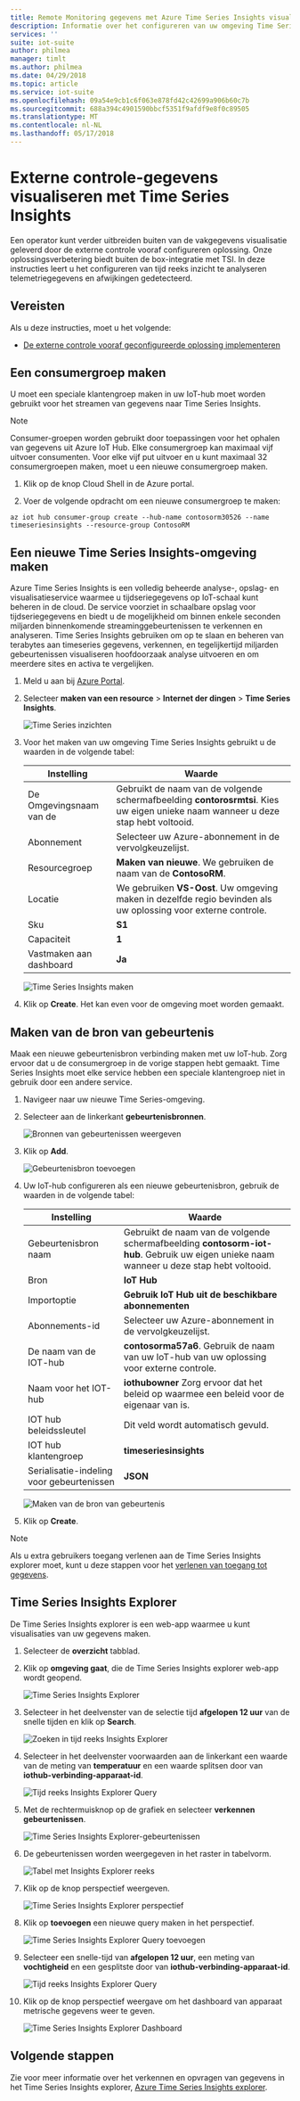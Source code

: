 ```yaml
---
title: Remote Monitoring gegevens met Azure Time Series Insights visualiseren | Microsoft Docs
description: Informatie over het configureren van uw omgeving Time Series Insights om te verkennen en analyseren van het gegevenstype van de reeks tijd van uw oplossing voor externe controle.
services: ''
suite: iot-suite
author: philmea
manager: timlt
ms.author: philmea
ms.date: 04/29/2018
ms.topic: article
ms.service: iot-suite
ms.openlocfilehash: 09a54e9cb1c6f063e878fd42c42699a906b60c7b
ms.sourcegitcommit: 688a394c4901590bbcf5351f9afdf9e8f0c89505
ms.translationtype: MT
ms.contentlocale: nl-NL
ms.lasthandoff: 05/17/2018
---
```

# <a name="visualize-remote-monitoring-data-with-time-series-insights"></a>Externe controle-gegevens visualiseren met Time Series Insights

Een operator kunt verder uitbreiden buiten van de vakgegevens visualisatie geleverd door de externe controle vooraf configureren oplossing. Onze oplossingsverbetering biedt buiten de box-integratie met TSI. In deze instructies leert u het configureren van tijd reeks inzicht te analyseren telemetriegegevens en afwijkingen gedetecteerd.

## <a name="prerequisites"></a>Vereisten

Als u deze instructies, moet u het volgende:

* [De externe controle vooraf geconfigureerde oplossing implementeren](../iot-accelerators/iot-accelerators-remote-monitoring-deploy.md)

## <a name="create-a-consumer-group"></a>Een consumergroep maken

U moet een speciale klantengroep maken in uw IoT-hub moet worden gebruikt voor het streamen van gegevens naar Time Series Insights.

> [!NOTE]
> Consumer-groepen worden gebruikt door toepassingen voor het ophalen van gegevens uit Azure IoT Hub. Elke consumergroep kan maximaal vijf uitvoer consumenten. Voor elke vijf put uitvoer en u kunt maximaal 32 consumergroepen maken, moet u een nieuwe consumergroep maken.

1. Klik op de knop Cloud Shell in de Azure portal.

1. Voer de volgende opdracht om een nieuwe consumergroep te maken:

```azurecli-interactive
az iot hub consumer-group create --hub-name contosorm30526 --name timeseriesinsights --resource-group ContosoRM
```

## <a name="create-a-new-time-series-insights-environment"></a>Een nieuwe Time Series Insights-omgeving maken

Azure Time Series Insights is een volledig beheerde analyse-, opslag- en visualisatieservice waarmee u tijdseriegegevens op IoT-schaal kunt beheren in de cloud. De service voorziet in schaalbare opslag voor tijdseriegegevens en biedt u de mogelijkheid om binnen enkele seconden miljarden binnenkomende streaminggebeurtenissen te verkennen en analyseren. Time Series Insights gebruiken om op te slaan en beheren van terabytes aan timeseries gegevens, verkennen, en tegelijkertijd miljarden gebeurtenissen visualiseren hoofdoorzaak analyse uitvoeren en om meerdere sites en activa te vergelijken.

1. Meld u aan bij [Azure Portal](http://portal.azure.com/).

1. Selecteer **maken van een resource** > **Internet der dingen** > **Time Series Insights**.

    ![Time Series inzichten](media/iot-suite-time-series-insights/new-time-series-insights.png)

1. Voor het maken van uw omgeving Time Series Insights gebruikt u de waarden in de volgende tabel:

    | Instelling | Waarde |
    | ------- | ----- |
    | De Omgevingsnaam van de | Gebruikt de naam van de volgende schermafbeelding **contorosrmtsi**. Kies uw eigen unieke naam wanneer u deze stap hebt voltooid. |
    | Abonnement | Selecteer uw Azure-abonnement in de vervolgkeuzelijst. |
    | Resourcegroep | **Maken van nieuwe**. We gebruiken de naam van de **ContosoRM**. |
    | Locatie | We gebruiken **VS-Oost**. Uw omgeving maken in dezelfde regio bevinden als uw oplossing voor externe controle. |
    | Sku |**S1** |
    | Capaciteit | **1** |
    | Vastmaken aan dashboard | **Ja** |

    ![Time Series Insights maken](media/iot-suite-time-series-insights/new-time-series-insights-create.png)

1. Klik op **Create**. Het kan even voor de omgeving moet worden gemaakt.

## <a name="create-event-source"></a>Maken van de bron van gebeurtenis

Maak een nieuwe gebeurtenisbron verbinding maken met uw IoT-hub. Zorg ervoor dat u de consumergroep in de vorige stappen hebt gemaakt. Time Series Insights moet elke service hebben een speciale klantengroep niet in gebruik door een andere service.

1. Navigeer naar uw nieuwe Time Series-omgeving.

1. Selecteer aan de linkerkant **gebeurtenisbronnen**.

    ![Bronnen van gebeurtenissen weergeven](media/iot-suite-time-series-insights/time-series-insights-event-sources.png)

1. Klik op **Add**.

    ![Gebeurtenisbron toevoegen](media/iot-suite-time-series-insights/time-series-insights-event-sources-add.png)

1. Uw IoT-hub configureren als een nieuwe gebeurtenisbron, gebruik de waarden in de volgende tabel:

    | Instelling | Waarde |
    | ------- | ----- |
    | Gebeurtenisbron naam | Gebruikt de naam van de volgende schermafbeelding **contosorm-iot-hub**. Gebruik uw eigen unieke naam wanneer u deze stap hebt voltooid. |
    | Bron | **IoT Hub** |
    | Importoptie | **Gebruik IoT Hub uit de beschikbare abonnementen** |
    | Abonnements-id | Selecteer uw Azure-abonnement in de vervolgkeuzelijst. |
    | De naam van de IOT-hub | **contosorma57a6**. Gebruik de naam van uw IoT-hub van uw oplossing voor externe controle. |
    | Naam voor het IOT-hub | **iothubowner** Zorg ervoor dat het beleid op waarmee een beleid voor de eigenaar van is. |
    | IOT hub beleidssleutel | Dit veld wordt automatisch gevuld. |
    | IOT hub klantengroep | **timeseriesinsights** |
    | Serialisatie-indeling voor gebeurtenissen | **JSON**     | De naam van de timestamp-eigenschap | Leeg laten |

    ![Maken van de bron van gebeurtenis](media/iot-suite-time-series-insights/time-series-insights-event-source-create.png)

1. Klik op **Create**.

> [!NOTE]
> Als u extra gebruikers toegang verlenen aan de Time Series Insights explorer moet, kunt u deze stappen voor het [verlenen van toegang tot gegevens](https://docs.microsoft.com/en-us/azure/time-series-insights/time-series-insights-data-access#grant-data-access).

## <a name="time-series-insights-explorer"></a>Time Series Insights Explorer

De Time Series Insights explorer is een web-app waarmee u kunt visualisaties van uw gegevens maken.

1. Selecteer de **overzicht** tabblad.

1. Klik op **omgeving gaat**, die de Time Series Insights explorer web-app wordt geopend.

    ![Time Series Insights Explorer](media/iot-suite-time-series-insights/time-series-insights-environment.png)

1. Selecteer in het deelvenster van de selectie tijd **afgelopen 12 uur** van de snelle tijden en klik op **Search**.

    ![Zoeken in tijd reeks Insights Explorer](media/iot-suite-time-series-insights/time-series-insights-search-time.png)

1. Selecteer in het deelvenster voorwaarden aan de linkerkant een waarde van de meting van **temperatuur** en een waarde splitsen door van **iothub-verbinding-apparaat-id**.

    ![Tijd reeks Insights Explorer Query](media/iot-suite-time-series-insights/time-series-insights-query1.png)

1. Met de rechtermuisknop op de grafiek en selecteer **verkennen gebeurtenissen**.

    ![Time Series Insights Explorer-gebeurtenissen](media/iot-suite-time-series-insights/time-series-insights-explore-events.png)

1. De gebeurtenissen worden weergegeven in het raster in tabelvorm.

    ![Tabel met Insights Explorer reeks](media/iot-suite-time-series-insights/time-series-insights-table.png)

1. Klik op de knop perspectief weergeven.

    ![Time Series Insights Explorer perspectief](media/iot-suite-time-series-insights/time-series-insights-explorer-perspective.png)

1. Klik op **toevoegen** een nieuwe query maken in het perspectief.

    ![Time Series Insights Explorer Query toevoegen](media/iot-suite-time-series-insights/time-series-insights-new-query.png)

1. Selecteer een snelle-tijd van **afgelopen 12 uur**, een meting van **vochtigheid** en een gesplitste door van **iothub-verbinding-apparaat-id**.

    ![Tijd reeks Insights Explorer Query](media/iot-suite-time-series-insights/time-series-insights-query2.png)

1. Klik op de knop perspectief weergave om het dashboard van apparaat metrische gegevens weer te geven.

    ![Time Series Insights Explorer Dashboard](media/iot-suite-time-series-insights/time-series-insights-dashboard.png)

## <a name="next-steps"></a>Volgende stappen

Zie voor meer informatie over het verkennen en opvragen van gegevens in het Time Series Insights explorer, [Azure Time Series Insights explorer](https://docs.microsoft.com/azure/time-series-insights/time-series-insights-dashboard.png).
